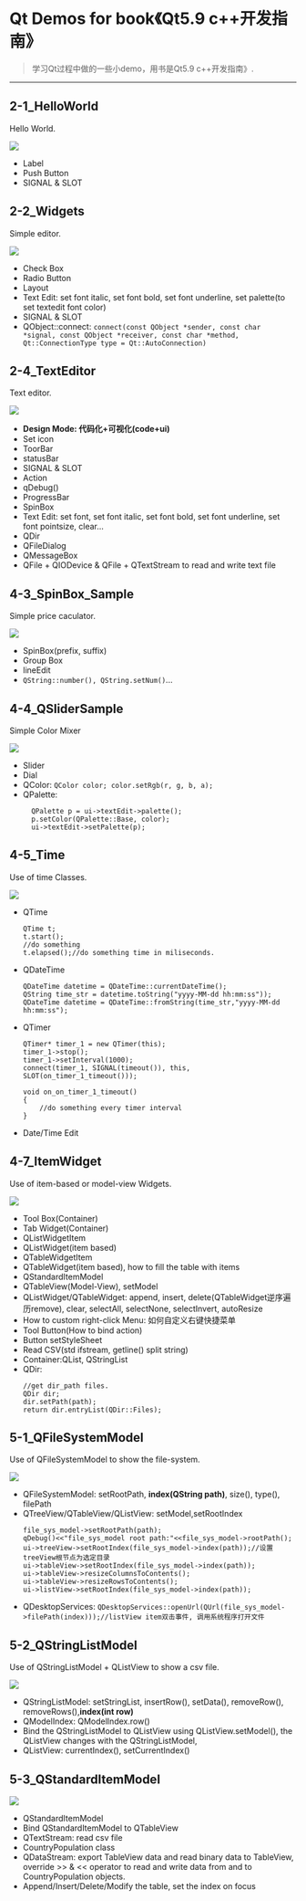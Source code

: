 # Qt Demos for book《Qt5.9 c++开发指南》

> 学习Qt过程中做的一些小demo，用书是Qt5.9 c++开发指南》.
---
## 2-1_HelloWorld
Hello World.

![](./README/2-1_HelloWorld.png)
+ Label
+ Push Button
+ SIGNAL & SLOT

## 2-2_Widgets
Simple editor.

![](./README/2-2_Widgets.png)
+ Check Box
+ Radio Button
+ Layout
+ Text Edit: set font italic, set font bold, set font underline, set palette(to set textedit font color)
+ SIGNAL & SLOT
+ QObject::connect: `connect(const QObject *sender, const char *signal, const QObject *receiver, const char *method, Qt::ConnectionType type = Qt::AutoConnection)`

## 2-4_TextEditor
Text editor.

![](./README/2-4_TextEditor.png)
+  **Design Mode: 代码化+可视化(code+ui)**
+  Set icon
+  ToorBar
+  statusBar
+  SIGNAL & SLOT
+  Action
+  qDebug()
+  ProgressBar
+  SpinBox
+  Text Edit: set font, set font italic, set font bold, set font underline, set font pointsize, clear...
+  QDir
+  QFileDialog
+  QMessageBox
+  QFile + QIODevice & QFile + QTextStream to read and write text file

## 4-3_SpinBox_Sample
Simple price caculator.

![](./README/4-3_SpinBox_Sample.png)
+ SpinBox(prefix, suffix)
+ Group Box
+ lineEdit
+ `QString::number(), QString.setNum()`...

## 4-4_QSliderSample
Simple Color Mixer

![](./README/4-4_QSliderSample.png)
+ Slider
+ Dial
+ QColor: `QColor color; color.setRgb(r, g, b, a);`
+ QPalette:
  ```Qt
    QPalette p = ui->textEdit->palette();
    p.setColor(QPalette::Base, color);
    ui->textEdit->setPalette(p);
  ```

## 4-5_Time
Use of time Classes.

![](./README/4-5_Time.png)
+ QTime
  ```Qt
  QTime t;
  t.start();
  //do something
  t.elapsed();//do something time in miliseconds.
  ```
+ QDateTime
  ```Qt
  QDateTime datetime = QDateTime::currentDateTime();
  QString time_str = datetime.toString("yyyy-MM-dd hh:mm:ss"));
  QDateTime datetime = QDateTime::fromString(time_str,"yyyy-MM-dd hh:mm:ss");
  ```
+ QTimer
  ```Qt
  QTimer* timer_1 = new QTimer(this);
  timer_1->stop();
  timer_1->setInterval(1000);
  connect(timer_1, SIGNAL(timeout()), this, SLOT(on_timer_1_timeout()));
  
  void on_on_timer_1_timeout()
  {
      //do something every timer interval
  }
  ```
+ Date/Time Edit

## 4-7_ItemWidget
Use of item-based or model-view Widgets.

![](./README/4-7_ItemWidget.png)
+ Tool Box(Container)
+ Tab Widget(Container)
+ QListWidgetItem
+ QListWidget(item based)
+ QTableWidgetItem
+ QTableWidget(item based), how to fill the table with items
+ QStandardItemModel
+ QTableView(Model-View), setModel
+ QListWidget/QTableWidget: append, insert, delete(QTableWidget逆序遍历remove), clear, selectAll, selectNone, selectInvert, autoResize
+ How to custom right-click Menu: 如何自定义右键快捷菜单
+ Tool Button(How to bind action)
+ Button setStyleSheet
+ Read CSV(std ifstream, getline() split string)
+ Container:QList, QStringList
+ QDir:
  ```Qt
  //get dir_path files.
  QDir dir;
  dir.setPath(path);
  return dir.entryList(QDir::Files);
  ```
  
## 5-1_QFileSystemModel
Use of QFileSystemModel to show the file-system.

![](./README/5-1_QFileSystemModel.png)
+ QFileSystemModel: setRootPath, **index(QString path)**, size(), type(), filePath
+ QTreeView/QTableView/QListView: setModel,setRootIndex
  ```qt
  file_sys_model->setRootPath(path);
  qDebug()<<"file_sys_model root path:"<<file_sys_model->rootPath();
  ui->treeView->setRootIndex(file_sys_model->index(path));//设置treeView根节点为选定目录
  ui->tableView->setRootIndex(file_sys_model->index(path));
  ui->tableView->resizeColumnsToContents();
  ui->tableView->resizeRowsToContents();
  ui->listView->setRootIndex(file_sys_model->index(path));
  ```
+ QDesktopServices: `QDesktopServices::openUrl(QUrl(file_sys_model->filePath(index)));//listView item双击事件, 调用系统程序打开文件`

## 5-2_QStringListModel
Use of QStringListModel + QListView to show a csv file.

![](./README/5-2_QStringListModel.png)
+ QStringListModel: setStringList, insertRow(), setData(), removeRow(), removeRows(),**index(int row)**
+ QModelIndex: QModelIndex.row()
+ Bind the QStringListModel to QListView using QListView.setModel(), the QListView changes with the QStringListModel,
+ QListView: currentIndex(), setCurrentIndex()

## 5-3_QStandardItemModel

![](./README/5-3_QStandardItemModel.png)

+ QStandardItemModel
+ Bind QStandardItemModel to QTableView
+ QTextStream: read csv file
+ CountryPopulation class
+ QDataStream: export TableView data and read binary data to TableView, override >> & << operator to read and write data from and to CountryPopulation objects.
+ Append/Insert/Delete/Modify the table, set the index on focus